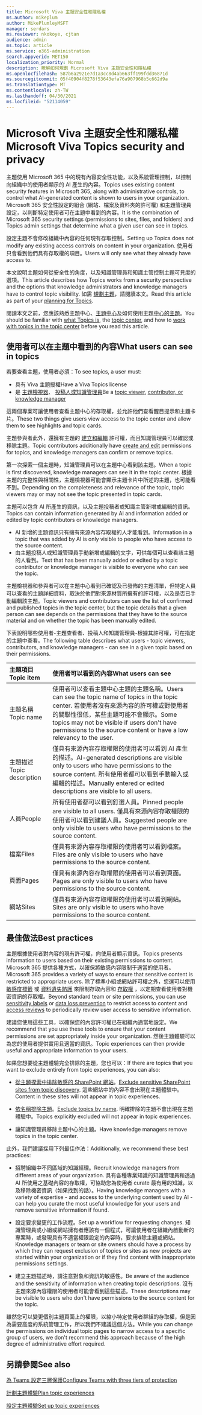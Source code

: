 ```yaml
---
title: Microsoft Viva 主題安全性和隱私權
ms.author: mikeplum
author: MikePlumleyMSFT
manager: serdars
ms.reviewer: nkokoye, cjtan
audience: admin
ms.topic: article
ms.service: o365-administration
search.appverid: MET150
localization_priority: Normal
description: 瞭解如何規劃 Microsoft Viva 主題安全性和隱私權
ms.openlocfilehash: 587b6a2921e7d1a3cc8d4ab663ff199fdd36871d
ms.sourcegitcommit: 05f40904f8278f53643efa76a907968b5c662d9a
ms.translationtype: MT
ms.contentlocale: zh-TW
ms.lasthandoff: 04/30/2021
ms.locfileid: "52114059"
---
```

# <a name="microsoft-viva-topics-security-and-privacy"></a><span data-ttu-id="f31ca-103">Microsoft Viva 主題安全性和隱私權</span><span class="sxs-lookup"><span data-stu-id="f31ca-103">Microsoft Viva Topics security and privacy</span></span>

<span data-ttu-id="f31ca-104">主題使用 Microsoft 365 中的現有內容安全性功能，以及系統管理控制，以控制向組織中的使用者顯示的 AI 產生的內容。</span><span class="sxs-lookup"><span data-stu-id="f31ca-104">Topics uses existing content security features in Microsoft 365, along with administrative controls, to control what AI-generated content is shown to users in your organization.</span></span> <span data-ttu-id="f31ca-105">Microsoft 365 安全性設定的組合 (網站、檔案及資料夾的許可權) 和主題管理員設定，以判斷特定使用者可在主題中看到的內容。</span><span class="sxs-lookup"><span data-stu-id="f31ca-105">It is the combination of Microsoft 365 security settings (permissions to sites, files, and folders) and Topics admin settings that determine what a given user can see in topics.</span></span>

<span data-ttu-id="f31ca-106">設定主題不會修改組織中內容的任何現有存取控制。</span><span class="sxs-lookup"><span data-stu-id="f31ca-106">Setting up Topics does not modify any existing access controls on content in your organization.</span></span> <span data-ttu-id="f31ca-107">使用者只會看到他們具有存取權的項目。</span><span class="sxs-lookup"><span data-stu-id="f31ca-107">Users will only see what they already have access to.</span></span>

<span data-ttu-id="f31ca-108">本文說明主題如何從安全性的角度，以及知識管理員和知識主管控制主題可見度的選項。</span><span class="sxs-lookup"><span data-stu-id="f31ca-108">This article describes how Topics works from a security perspective and the options that knowledge administrators and knowledge managers have to control topic visibility.</span></span> <span data-ttu-id="f31ca-109">如需 [規劃主題](plan-topic-experiences.md)，請閱讀本文。</span><span class="sxs-lookup"><span data-stu-id="f31ca-109">Read this article as part of your [planning for Topics](plan-topic-experiences.md).</span></span>

<span data-ttu-id="f31ca-110">閱讀本文之前，您[](topic-experiences-overview.md)應該熟悉主題中心、[主題中心](topic-center-overview.md)及如何使用主題[中心的主題](manage-topics.md)。</span><span class="sxs-lookup"><span data-stu-id="f31ca-110">You should be familiar with [what Topics is](topic-experiences-overview.md), the [topic center](topic-center-overview.md), and how to [work with topics in the topic center](manage-topics.md) before you read this article.</span></span>

## <a name="what-users-can-see-in-topics"></a><span data-ttu-id="f31ca-111">使用者可以在主題中看到的內容</span><span class="sxs-lookup"><span data-stu-id="f31ca-111">What users can see in topics</span></span>

<span data-ttu-id="f31ca-112">若要查看主題，使用者必須：</span><span class="sxs-lookup"><span data-stu-id="f31ca-112">To see topics, a user must:</span></span>

- <span data-ttu-id="f31ca-113">具有 Viva 主題授權</span><span class="sxs-lookup"><span data-stu-id="f31ca-113">Have a Viva Topics license</span></span>
- <span data-ttu-id="f31ca-114">是 [主題檢視器](topic-experiences-knowledge-rules.md#change-who-can-see-topics-in-your-organization)、 [投稿人或知識管理員](topic-experiences-user-permissions.md)</span><span class="sxs-lookup"><span data-stu-id="f31ca-114">Be a [topic viewer](topic-experiences-knowledge-rules.md#change-who-can-see-topics-in-your-organization), [contributor, or knowledge manager](topic-experiences-user-permissions.md)</span></span>

<span data-ttu-id="f31ca-115">這兩個專案可讓使用者查看主題中心的存取權，並允許他們查看醒目提示和主題卡片。</span><span class="sxs-lookup"><span data-stu-id="f31ca-115">These two things give users view access to the topic center and allow them to see highlights and topic cards.</span></span>

<span data-ttu-id="f31ca-116">主題參與者此外，還擁有主題的 [建立和編輯](topic-experiences-user-permissions.md) 許可權，而且知識管理員可以確認或移除主題。</span><span class="sxs-lookup"><span data-stu-id="f31ca-116">Topic contributors additionally have [create and edit](topic-experiences-user-permissions.md) permissions for topics, and knowledge managers can confirm or remove topics.</span></span>

<span data-ttu-id="f31ca-117">第一次探索一個主題時，知識管理員可以在主題中心看到該主題。</span><span class="sxs-lookup"><span data-stu-id="f31ca-117">When a topic is first discovered, knowledge managers can see it in the topic center.</span></span> <span data-ttu-id="f31ca-118">根據主題的完整性與相關性，主題檢視器可能會顯示主題卡片中所述的主題，也可能看不到。</span><span class="sxs-lookup"><span data-stu-id="f31ca-118">Depending on the completeness and relevance of the topic, topic viewers may or may not see the topic presented in topic cards.</span></span>

<span data-ttu-id="f31ca-119">主題可以包含 AI 所產生的資訊，以及主題投稿者或知識主管新增或編輯的資訊。</span><span class="sxs-lookup"><span data-stu-id="f31ca-119">Topics can contain information generated by AI and information added or edited by topic contributors or knowledge managers.</span></span>

- <span data-ttu-id="f31ca-120">AI 新增的主題資訊只有擁有來源內容存取權的人才能看到。</span><span class="sxs-lookup"><span data-stu-id="f31ca-120">Information in a topic that was added by AI is only visible to people who have access to the source content.</span></span>
- <span data-ttu-id="f31ca-121">由主題投稿人或知識管理員手動新增或編輯的文字，可供每個可以查看該主題的人看到。</span><span class="sxs-lookup"><span data-stu-id="f31ca-121">Text that has been manually added or edited by a topic contributor or knowledge manager is visible to everyone who can see the topic.</span></span>

<span data-ttu-id="f31ca-122">主題檢視器和參與者可以在主題中心看到已確認及已發佈的主題清單，但特定人員可以查看的主題詳細資料，取決於他們對來源材質所擁有的許可權，以及是否已手動編輯該主題。</span><span class="sxs-lookup"><span data-stu-id="f31ca-122">Topic viewers and contributors can see the list of confirmed and published topics in the topic center, but the topic details that a given person can see depends on the permissions that they have to the source material and on whether the topic has been manually edited.</span></span>

<span data-ttu-id="f31ca-123">下表說明哪些使用者-主題查看者、投稿人和知識管理員-根據其許可權，可在指定的主題中查看。</span><span class="sxs-lookup"><span data-stu-id="f31ca-123">The following table describes what users - topic viewers, contributors, and knowledge managers - can see in a given topic based on their permissions.</span></span>

|<span data-ttu-id="f31ca-124">主題項目</span><span class="sxs-lookup"><span data-stu-id="f31ca-124">Topic item</span></span>|<span data-ttu-id="f31ca-125">使用者可以看到的內容</span><span class="sxs-lookup"><span data-stu-id="f31ca-125">What users can see</span></span>|
|:---------|:------------------|
|<span data-ttu-id="f31ca-126">主題名稱</span><span class="sxs-lookup"><span data-stu-id="f31ca-126">Topic name</span></span>|<span data-ttu-id="f31ca-127">使用者可以查看主題中心主題的主題名稱。</span><span class="sxs-lookup"><span data-stu-id="f31ca-127">Users can see the topic name of topics in the topic center.</span></span> <span data-ttu-id="f31ca-128">若使用者沒有來源內容的許可權或對使用者的關聯性很低，某些主題可能不會顯示。</span><span class="sxs-lookup"><span data-stu-id="f31ca-128">Some topics may not be visible if users don't have permissions to the source content or have a low relevancy to the user.</span></span>|
|<span data-ttu-id="f31ca-129">主題描述</span><span class="sxs-lookup"><span data-stu-id="f31ca-129">Topic description</span></span>|<span data-ttu-id="f31ca-130">僅具有來源內容存取權限的使用者可以看到 AI 產生的描述。</span><span class="sxs-lookup"><span data-stu-id="f31ca-130">AI-generated descriptions are visible only to users who have permissions to the source content.</span></span> <span data-ttu-id="f31ca-131">所有使用者都可以看到手動輸入或編輯的描述。</span><span class="sxs-lookup"><span data-stu-id="f31ca-131">Manually entered or edited descriptions are visible to all users.</span></span>|
|<span data-ttu-id="f31ca-132">人員</span><span class="sxs-lookup"><span data-stu-id="f31ca-132">People</span></span>|<span data-ttu-id="f31ca-133">所有使用者都可以看到釘選人員。</span><span class="sxs-lookup"><span data-stu-id="f31ca-133">Pinned people are visible to all users.</span></span> <span data-ttu-id="f31ca-134">僅具有來源內容存取權限的使用者可以看到建議人員。</span><span class="sxs-lookup"><span data-stu-id="f31ca-134">Suggested people are only visible to users who have permissions to the source content.</span></span>|
|<span data-ttu-id="f31ca-135">檔案</span><span class="sxs-lookup"><span data-stu-id="f31ca-135">Files</span></span>|<span data-ttu-id="f31ca-136">僅具有來源內容存取權限的使用者可以看到檔案。</span><span class="sxs-lookup"><span data-stu-id="f31ca-136">Files are only visible to users who have permissions to the source content.</span></span>|
|<span data-ttu-id="f31ca-137">頁面</span><span class="sxs-lookup"><span data-stu-id="f31ca-137">Pages</span></span>|<span data-ttu-id="f31ca-138">僅具有來源內容存取權限的使用者可以看到頁面。</span><span class="sxs-lookup"><span data-stu-id="f31ca-138">Pages are only visible to users who have permissions to the source content.</span></span>|
|<span data-ttu-id="f31ca-139">網站</span><span class="sxs-lookup"><span data-stu-id="f31ca-139">Sites</span></span>|<span data-ttu-id="f31ca-140">僅具有來源內容存取權限的使用者可以看到網站。</span><span class="sxs-lookup"><span data-stu-id="f31ca-140">Sites are only visible to users who have permissions to the source content.</span></span>|

## <a name="best-practices"></a><span data-ttu-id="f31ca-141">最佳做法</span><span class="sxs-lookup"><span data-stu-id="f31ca-141">Best practices</span></span>

<span data-ttu-id="f31ca-142">主題根據使用者對內容的現有許可權，向使用者顯示資訊。</span><span class="sxs-lookup"><span data-stu-id="f31ca-142">Topics presents information to users based on their existing permissions to content.</span></span> <span data-ttu-id="f31ca-143">Microsoft 365 提供各種方式，以確保將敏感內容限制于適當的使用者。</span><span class="sxs-lookup"><span data-stu-id="f31ca-143">Microsoft 365 provides a variety of ways to ensure that sensitive content is restricted to appropriate users.</span></span> <span data-ttu-id="f31ca-144">除了標準小組或網站許可權之外，您還可以使用 [敏感度標籤](../compliance/sensitivity-labels.md) 或 [資料遺失防護](../compliance/dlp-learn-about-dlp.md) 來限制存取內容和 [存取權](/azure/active-directory/governance/access-reviews-overview) ，以定期查看使用者對機密資訊的存取權。</span><span class="sxs-lookup"><span data-stu-id="f31ca-144">Beyond standard team or site permissions, you can use [sensitivity labels](../compliance/sensitivity-labels.md) or [data loss prevention](../compliance/dlp-learn-about-dlp.md) to restrict access to content and [access reviews](/azure/active-directory/governance/access-reviews-overview) to periodically review user access to sensitive information.</span></span>

<span data-ttu-id="f31ca-145">建議您使用這些工具，以確保您的內容許可權已在組織內適當地設定。</span><span class="sxs-lookup"><span data-stu-id="f31ca-145">We recommend that you use these tools to ensure that your content permissions are set appropriately inside your organization.</span></span> <span data-ttu-id="f31ca-146">然後主題體驗可以為您的使用者提供實用且適當的資訊。</span><span class="sxs-lookup"><span data-stu-id="f31ca-146">Topic experiences can then provide useful and appropriate information to your users.</span></span>

<span data-ttu-id="f31ca-147">如果您想要從主題體驗完全排除的主題，您也可以：</span><span class="sxs-lookup"><span data-stu-id="f31ca-147">If there are topics that you want to exclude entirely from topic experiences, you can also:</span></span>

- <span data-ttu-id="f31ca-148">[從主題探索中排除敏感的 SharePoint 網站](topic-experiences-discovery.md#select-sharepoint-topic-sources)。</span><span class="sxs-lookup"><span data-stu-id="f31ca-148">[Exclude sensitive SharePoint sites from topic discovery](topic-experiences-discovery.md#select-sharepoint-topic-sources).</span></span> <span data-ttu-id="f31ca-149">這些網站中的內容不會出現在主題體驗中。</span><span class="sxs-lookup"><span data-stu-id="f31ca-149">Content in these sites will not appear in topic experiences.</span></span>

- <span data-ttu-id="f31ca-150">[依名稱排除主題](topic-experiences-discovery.md#exclude-topics-by-name)。</span><span class="sxs-lookup"><span data-stu-id="f31ca-150">[Exclude topics by name](topic-experiences-discovery.md#exclude-topics-by-name).</span></span> <span data-ttu-id="f31ca-151">明確排除的主題不會出現在主題體驗中。</span><span class="sxs-lookup"><span data-stu-id="f31ca-151">Topics explicitly excluded will not appear in topic experiences.</span></span>

- <span data-ttu-id="f31ca-152">讓知識管理員移除主題中心的主題。</span><span class="sxs-lookup"><span data-stu-id="f31ca-152">Have knowledge managers remove topics in the topic center.</span></span>

<span data-ttu-id="f31ca-153">此外，我們建議採用下列最佳作法：</span><span class="sxs-lookup"><span data-stu-id="f31ca-153">Additionally, we recommend these best practices:</span></span>

- <span data-ttu-id="f31ca-154">招聘組織中不同區域的知識經理。</span><span class="sxs-lookup"><span data-stu-id="f31ca-154">Recruit knowledge managers from different areas of your organization.</span></span> <span data-ttu-id="f31ca-155">具有各種專業知識的知識管理員和透過 AI 所使用之基礎內容的存取權，可協助您為使用者 curate 最有用的知識，以及移除機密資訊（如果找到的話）。</span><span class="sxs-lookup"><span data-stu-id="f31ca-155">Having knowledge managers with a variety of expertise - and access to the underlying content used by AI - can help you curate the most useful knowledge for your users and remove sensitive information if found.</span></span>

- <span data-ttu-id="f31ca-156">設定要求變更的工作流程。</span><span class="sxs-lookup"><span data-stu-id="f31ca-156">Set up a workflow for requesting changes.</span></span> <span data-ttu-id="f31ca-157">知識管理員或小組或網站擁有者應該有一個程式，可讓使用者在組織內啟動新的專案時，或發現具有不適當權限設定的內容時，要求排除主題或網站。</span><span class="sxs-lookup"><span data-stu-id="f31ca-157">Knowledge managers or team or site owners should have a process by which they can request exclusion of topics or sites as new projects are started within your organization or if they find content with inappropriate permissions settings.</span></span>

- <span data-ttu-id="f31ca-158">建立主題描述時，請注意對象和資訊的敏感性。</span><span class="sxs-lookup"><span data-stu-id="f31ca-158">Be aware of the audience and the sensitivity of information when creating topic descriptions.</span></span> <span data-ttu-id="f31ca-159">沒有主題來源內容權限的使用者可能會看到這些描述。</span><span class="sxs-lookup"><span data-stu-id="f31ca-159">These descriptions may be visible to users who don't have permissions to the source content for the topic.</span></span>

<span data-ttu-id="f31ca-160">雖然您可以變更個別主題頁面上的權限，以縮小特定使用者群組的存取權，但是因為需要高度的系統管理工作，所以我們不建議這個方法。</span><span class="sxs-lookup"><span data-stu-id="f31ca-160">While you can change the permissions on individual topic pages to narrow access to a specific group of users, we don't recommend this approach because of the high degree of administrative effort required.</span></span>

## <a name="see-also"></a><span data-ttu-id="f31ca-161">另請參閱</span><span class="sxs-lookup"><span data-stu-id="f31ca-161">See also</span></span>

[<span data-ttu-id="f31ca-162">為 Teams 設定三層保護</span><span class="sxs-lookup"><span data-stu-id="f31ca-162">Configure Teams with three tiers of protection</span></span>](../solutions/configure-teams-three-tiers-protection.md)

[<span data-ttu-id="f31ca-163">計劃主題體驗</span><span class="sxs-lookup"><span data-stu-id="f31ca-163">Plan topic experiences</span></span>](plan-topic-experiences.md)

[<span data-ttu-id="f31ca-164">設定主題體驗</span><span class="sxs-lookup"><span data-stu-id="f31ca-164">Set up topic experiences</span></span>](set-up-topic-experiences.md)
